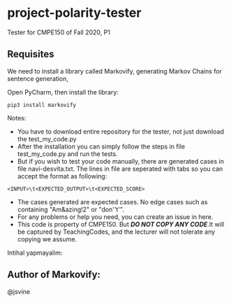 # project-polarity-tester
Tester for CMPE150 of Fall 2020, P1

## Requisites
We need to install a library called Markovify, generating Markov Chains for sentence generation, 

Open PyCharm, then install the library:

```
pip3 install markovify
```
Notes:

- You have to download entire repository for the tester, not just download the test_my_code.py
- After the installation you can simply follow the steps in file test_my_code.py and run the tests.
- But if you wish to test your code manually, there are generated cases in file navi-desvita.txt. The 
lines in file are seperated with tabs so you can accept the format as following: 
```
<INPUT>\t<EXPECTED_OUTPUT>\t<EXPECTED_SCORE>
```
- The cases generated are expected cases. No edge cases such as containing "Am&azing!2" or "don''t'".
- For any problems or help you need, you can create an issue in here.
- This code is property of CMPE150. But ***DO NOT COPY ANY CODE***.It will be captured by TeachingCodes, and the lecturer will not tolerate any copying we assume.

Intihal yapmayalim:
## Author of Markovify:
@jsvine